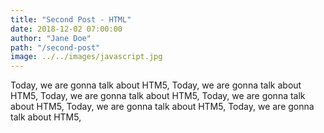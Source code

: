```yaml
---
title: "Second Post - HTML"
date: 2018-12-02 07:00:00
author: "Jane Doe"
path: "/second-post"
image: ../../images/javascript.jpg
---
```


Today, we are gonna talk about HTM5, Today, we are gonna talk about HTM5, Today, we are gonna talk about HTM5, Today, we are gonna talk about HTM5, Today, we are gonna talk about HTM5, Today, we are gonna talk about HTM5,
